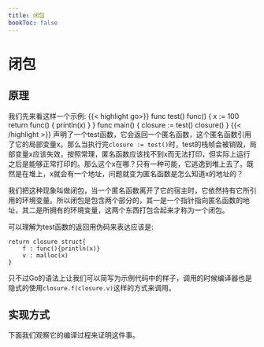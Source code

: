 ```yaml
---
title: 闭包
bookToc: false
---
```


# 闭包


原理
-------

我们先来看这样一个示例:
{{< highlight go>}}
func test() func() {
	x := 100
	return func() {
		println(x)
	}
}
func main() {
	closure := test()
	closure()
}
{{< /highlight >}}
声明了一个test函数，它会返回一个匿名函数，这个匿名函数引用了它的局部变量x。那么当执行完`closure := test()`时，test的栈帧会被销毁，局部变量x应该失效，按照常理，匿名函数应该找不到x而无法打印，但实际上运行之后是能够正常打印的。那么这个x在哪？只有一种可能，它逃逸到堆上去了。既然是在堆上，x就会有一个地址，问题就变为匿名函数是怎么知道x的地址的？

我们把这种现象叫做闭包，当一个匿名函数离开了它的宿主时，它依然持有它所引用的环境变量。所以闭包是包含两个部分的，其一是一个指针指向匿名函数的地址，其二是所拥有的环境变量，这两个东西打包合起来才称为一个闭包。

可以理解为test函数的返回用伪码来表达应该是:
```
return closure struct{
    f : func(){println(x)}
    v : malloc(x)
}
```
只不过Go的语法上让我们可以简写为示例代码中的样子，调用的时候编译器也是隐式的使用`closure.f(closure.v)`这样的方式来调用。


实现方式
-------

下面我们观察它的编译过程来证明这件事。